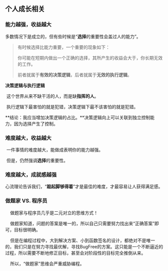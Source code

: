 ## 个人成长相关

### 能力越强，收益越大

​    多数情况下是成立的，但有些时候是“**选择**的重要性会盖过人的能力”。

> 有时候选择比能力重要，一个重要的现象如下：
> 
> ​    你可能在短期内做出一个正确的选择，其所产生的收益会大于，你长期无效的工作。
> 
> ​    前者就属于**有效的决策逻辑**，后者就属于**无效的执行逻辑**。

**决策逻辑与执行逻辑**

​    这个世界从来不缺干活的人，而是缺**指挥的人**。

​    执行逻辑下最害怕的就是犯错，决策逻辑下最不该害怕的就是犯错。

​    **结论：我应当增加决策逻辑的占比。**决策逻辑向上可以关联到独立控制能力，因为选择产生了控制。

### 难度越大，收益越大

​    一件事情的难度越大，能做成表明你的能力越强。

​    但是，仍然强调**选择**的重要性。

### 难度越大，成就感越强

​    心流理论告诉我们，“**踮起脚够得着**”才是最佳的难度，才最容易让人获得满足感。



### 做题家 VS. 程序员

    做题家与程序员几乎是二元对立的思维方式！

    做题家知道，问题的答案是唯一的，所以自己只需要努力找出来“正确答案”即可，目标很明确。

    但是在编程过程中，大到解决方案、小到函数签名的设计，都绝对不是唯一的，我们只是在努力寻找最优解，寻找BugFree的方案。这只能是一个不断逼近的过程，所以需要不断地修正目标，甚至会对阶段性的目标完全推倒从来。

    所以，“做题家”思维会严重威胁编程。


